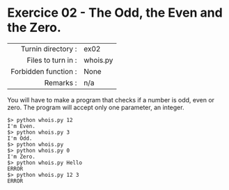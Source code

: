 # Exercice 02 - The Odd, the Even and the Zero.

|                         |                    |
| -----------------------:| ------------------ |
|   Turnin directory :    |  ex02              |
|   Files to turn in :    |  whois.py          |
|   Forbidden function :  |  None              |
|   Remarks :             |  n/a               |

You will have to make a program that checks if a number is odd, even or zero.
The program will accept only one parameter, an integer.

```console
$> python whois.py 12
I'm Even.
$> python whois.py 3
I'm Odd.
$> python whois.py
$> python whois.py 0
I'm Zero.
$> python whois.py Hello
ERROR
$> python whois.py 12 3
ERROR
```
